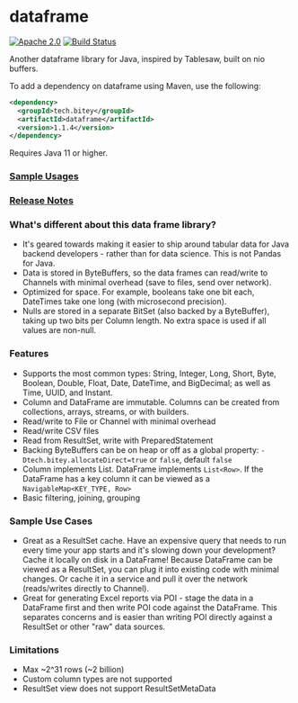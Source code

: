# dataframe

[![Apache 2.0](https://img.shields.io/github/license/nebula-plugins/nebula-project-plugin.svg)](http://www.apache.org/licenses/LICENSE-2.0)
[![Build Status](https://api.travis-ci.com/biteytech/dataframe.svg?branch=master)](https://app.travis-ci.com/github/biteytech/dataframe)

Another dataframe library for Java, inspired by Tablesaw, built on nio buffers.

To add a dependency on dataframe using Maven, use the following:

```xml
<dependency>
  <groupId>tech.bitey</groupId>
  <artifactId>dataframe</artifactId>
  <version>1.1.4</version>
</dependency>
```

Requires Java 11 or higher.

### [Sample Usages](dataframe/dataframe-test/src/test/java/tech/bitey/dataframe/test/SampleUsages.java)

### [Release Notes](https://github.com/biteytech/dataframe/wiki#release-notes)

### What's different about this data frame library?
* It's geared towards making it easier to ship around tabular data for Java backend developers - rather than for data science. This is not Pandas for Java.
* Data is stored in ByteBuffers, so the data frames can read/write to Channels with minimal overhead (save to files, send over network).
* Optimized for space. For example, booleans take one bit each, DateTimes take one long (with microsecond precision).
* Nulls are stored in a separate BitSet (also backed by a ByteBuffer), taking up two bits per Column length. No extra space is used if all values are non-null.

### Features
* Supports the most common types: String, Integer, Long, Short, Byte, Boolean, Double, Float, Date, DateTime, and BigDecimal; as well as Time, UUID, and Instant.
* Column and DataFrame are immutable. Columns can be created from collections, arrays, streams, or with builders.
* Read/write to File or Channel with minimal overhead
* Read/write CSV files
* Read from ResultSet, write with PreparedStatement
* Backing ByteBuffers can be on heap or off as a global property: `-Dtech.bitey.allocateDirect=true` or `false`, default `false`
* Column implements List. DataFrame implements `List<Row>`. If the DataFrame has a key column it can be viewed as a `NavigableMap<KEY_TYPE, Row>`
* Basic filtering, joining, grouping

### Sample Use Cases
* Great as a ResultSet cache. Have an expensive query that needs to run every time your app starts and it's slowing down your development? Cache it locally on disk in a DataFrame! Because DataFrame can be viewed as a ResultSet, you can plug it into existing code with minimal changes. Or cache it in a service and pull it over the network (reads/writes directly to Channel).
* Great for generating Excel reports via POI - stage the data in a DataFrame first and then write POI code against the DataFrame. This separates concerns and is easier than writing POI directly against a ResultSet or other "raw" data sources.

### Limitations
* Max \~2^31 rows (\~2 billion)
* Custom column types are not supported
* ResultSet view does not support ResultSetMetaData


